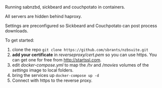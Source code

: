 Running sabnzbd, sickbeard and couchpotato in containers.

All servers are hidden behind haproxy.

Settings are preconfigured so Sickbeard and Couchpotato can post process downloads.

To get started:

1. clone the repo ```git clone https://github.com/sbrants/nzbsuite.git```
1. __add your certificate__ in _reverseproxy/cert.pem_ so you can use https. You can get one for free from http://startssl.com.
1. edit _docker-compose.yml_ to map the _/tv_ and _/movies_ volumes of the _settings_ image to local folders.
1. bring the services up ```docker-compose up -d```
1. Connect with https to the reverse proxy.

